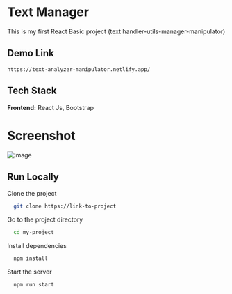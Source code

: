# Text Manager

This is my first React Basic project (text handler-utils-manager-manipulator)


## Demo Link
```
https://text-analyzer-manipulator.netlify.app/
```


## Tech Stack

**Frontend:** React Js, Bootstrap


# Screenshot

![image](https://github.com/TheHimanshuDixit/Text-Manger/assets/107857348/f6de6da0-a788-4726-aa68-2cf2c4563e88)


## Run Locally

Clone the project

```bash
  git clone https://link-to-project
```

Go to the project directory

```bash
  cd my-project
```

Install dependencies

```bash
  npm install
```

Start the server

```bash
  npm run start
```
